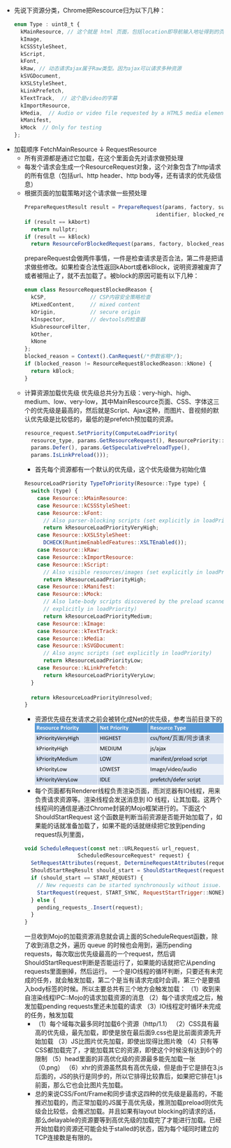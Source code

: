 <!-- https://zhuanlan.zhihu.com/p/30558018 -->
- 先说下资源分类，Chrome把Rescource归为以下几种：
  ```js
  enum Type : uint8_t {
    kMainResource, // 这个就是 html 页面，包括location即导航输入地址得到的页面、使用frame/iframe嵌套的、通过超链接点击的页面以及表单提交
    kImage,
    kCSSStyleSheet,
    kScript,
    kFont,
    kRaw, // 动态请求ajax属于Raw类型。因为ajax可以请求多种资源
    kSVGDocument,
    kXSLStyleSheet,
    kLinkPrefetch,
    kTextTrack,  // 这个是video的字幕
    kImportResource,
    kMedia,  // Audio or video file requested by a HTML5 media element
    kManifest,
    kMock  // Only for testing
  };
  ```
- 加载顺序
  FetchMainResource
  ↓
  RequestResource
    - 所有资源都是通过它加载，在这个里面会先对请求做预处理
    - 每发个请求会生成一个ResourceRequest对象，这个对象包含了http请求的所有信息（包括url、http header、http body等，还有请求的优先级信息）
    - 根据页面的加载策略对这个请求做一些预处理
      ```js
      PrepareRequestResult result = PrepareRequest(params, factory, substitute_data,
                                                identifier, blocked_reason);
      if (result == kAbort)
        return nullptr;
      if (result == kBlock)
        return ResourceForBlockedRequest(params, factory, blocked_reason);
      ```
      prepareRequest会做两件事情，一件是检查请求是否合法，第二件是把请求做些修改。如果检查合法性返回kAbort或者kBlock，说明资源被废弃了或者被阻止了，就不去加载了。被block的原因可能有以下几种：
      ```js
      enum class ResourceRequestBlockedReason {
        kCSP,              // CSP内容安全策略检查
        kMixedContent,     // mixed content
        kOrigin,           // secure origin
        kInspector,        // devtools的检查器
        kSubresourceFilter,
        kOther,
        kNone
      };
      blocked_reason = Context().CanRequest(/*参数省略*/);
      if (blocked_reason != ResourceRequestBlockedReason::kNone) {
        return kBlock;
      }
      ```
    - 计算资源加载优先级
      优先级总共分为五级：very-high、high、medium、low、very-low，其中MainRescource页面、CSS、字体这三个的优先级是最高的，然后就是Script、Ajax这种，而图片、音视频的默认优先级是比较低的，最低的是prefetch预加载的资源。  
      ```js
      resource_request.SetPriority(ComputeLoadPriority(
        resource_type, params.GetResourceRequest(), ResourcePriority::kNotVisible,
        params.Defer(), params.GetSpeculativePreloadType(),
        params.IsLinkPreload()));
      ```
      - 首先每个资源都有一个默认的优先级，这个优先级做为初始化值
      ```js
      ResourceLoadPriority TypeToPriority(Resource::Type type) {
        switch (type) {
          case Resource::kMainResource:
          case Resource::kCSSStyleSheet:
          case Resource::kFont:
            // Also parser-blocking scripts (set explicitly in loadPriority)
            return kResourceLoadPriorityVeryHigh;
          case Resource::kXSLStyleSheet:
            DCHECK(RuntimeEnabledFeatures::XSLTEnabled());
          case Resource::kRaw:
          case Resource::kImportResource:
          case Resource::kScript:
            // Also visible resources/images (set explicitly in loadPriority)
            return kResourceLoadPriorityHigh;
          case Resource::kManifest:
          case Resource::kMock:
            // Also late-body scripts discovered by the preload scanner (set
            // explicitly in loadPriority)
            return kResourceLoadPriorityMedium;
          case Resource::kImage:
          case Resource::kTextTrack:
          case Resource::kMedia:
          case Resource::kSVGDocument:
            // Also async scripts (set explicitly in loadPriority)
            return kResourceLoadPriorityLow;
          case Resource::kLinkPrefetch:
            return kResourceLoadPriorityVeryLow;
        }

        return kResourceLoadPriorityUnresolved;
      }
      ```
      - 资源优先级在发请求之前会被转化成Net的优先级，参考当前目录下的![优先级转换表.png](./优先级转换表.png)
      - 每个页面都有Renderer线程负责渲染页面，而浏览器有IO线程，用来负责请求资源等。渲染线程会发送消息到 IO 线程，让其加载。这两个线程间的通信是通过Chrome封装的Mojo框架进行的。下面这个 ShouldStartRequest 这个函数是判断当前资源是否能开始加载了，如果能的话就准备加载了，如果不能的话就继续把它放到pending request队列里面，
      ```js
      void ScheduleRequest(const net::URLRequest& url_request,
                       ScheduledResourceRequest* request) {
        SetRequestAttributes(request, DetermineRequestAttributes(request));
        ShouldStartReqResult should_start = ShouldStartRequest(request);
        if (should_start == START_REQUEST) {
          // New requests can be started synchronously without issue.
          StartRequest(request, START_SYNC, RequestStartTrigger::NONE);
        } else {
          pending_requests_.Insert(request);
        }
      }
      ```
      一旦收到Mojo的加载资源消息就会调上面的ScheduleRequest函数，除了收到消息之外，遍历 queue 的时候也会用到，遍历pending requests，每次取出优先级最高的一个request，然后调ShouldStartRequest判断是否能运行了，如果能的话就把它从pending requests里面删掉，然后运行。
      一个是IO线程的循环判断，只要还有未完成的任务，就会触发加载，第二个是当有请求完成时会调，第三个是要插入body标签的时候。所以主要总共有三个地方会触发加载：
      （1）收到来自渲染线程IPC::Mojo的请求加载资源的消息
      （2）每个请求完成之后，触发加载pending requests里还未加载的请求
      （3）IO线程定时循环未完成的任务，触发加载
      - （1）每个域每次最多同时加载6个资源（http/1.1）
        （2）CSS具有最高的优先级，最先加载，即使是放在最后面9.css也是比前面资源先开始加载
        （3）JS比图片优先加载，即使出现得比图片晚
        （4）只有等CSS都加载完了，才能加载其它的资源，即使这个时候没有达到6个的限制
        （5）head里面的非高优化级的资源最多能先加载一张（0.png）
        （6）xhr的资源虽然具有高优先级，但是由于它是排在3.js后面的，JS的执行是同步的，所以它排得比较靠后，如果把它排在1.js前面，那么它也会比图片先加载。
      - 总的来说CSS/Font/Frame和同步请求这四种的优先级是最高的，不能推迟加载的，而正常加载的JS属于高优先级，推测加载preload则优先级会比较低，会推迟加载。并且如果有layout blocking的请求的话，那么delayable的资源要等到高优先级的加载完了才能进行加载。已经开始加载的资源还可能会处于stalled的状态，因为每个域同时建立的TCP连接数是有限的。